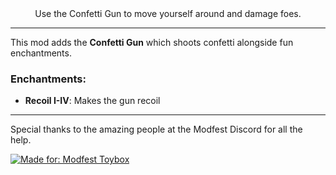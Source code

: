 <!--suppress HtmlDeprecatedTag, XmlDeprecatedElement -->

<center>
Use the Confetti Gun to move yourself around and damage foes.
</center>


---

This mod adds the **Confetti Gun** which shoots confetti alongside fun enchantments.

### **Enchantments:**
- **Recoil I-IV**: Makes the gun recoil


---

Special thanks to the amazing people at the Modfest Discord for all the help.

[![Made for: Modfest Toybox](https://raw.githubusercontent.com/ModFest/art/refs/heads/v2/badge/svg/toybox/cozy.svg)](https://modfest.net/toybox)

